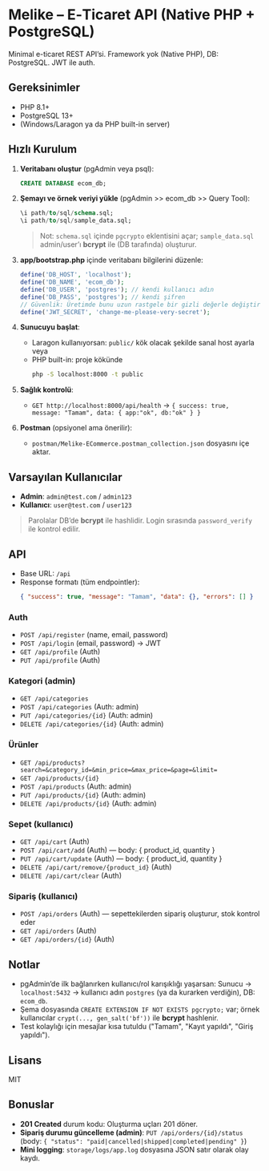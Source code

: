 # Melike – E‑Ticaret API (Native PHP + PostgreSQL)

Minimal e-ticaret REST API’si. Framework yok (Native PHP), DB: PostgreSQL. JWT ile auth.

## Gereksinimler
- PHP 8.1+
- PostgreSQL 13+
- (Windows/Laragon ya da PHP built-in server)

## Hızlı Kurulum
1. **Veritabanı oluştur** (pgAdmin veya psql):
   ```sql
   CREATE DATABASE ecom_db;
   ```
2. **Şemayı ve örnek veriyi yükle** (pgAdmin >> ecom_db >> Query Tool):
   ```sql
   \i path/to/sql/schema.sql;
   \i path/to/sql/sample_data.sql;
   ```
   > Not: `schema.sql` içinde `pgcrypto` eklentisini açar; `sample_data.sql` admin/user’ı **bcrypt** ile (DB tarafında) oluşturur.

3. **app/bootstrap.php** içinde veritabanı bilgilerini düzenle:
   ```php
   define('DB_HOST', 'localhost');
   define('DB_NAME', 'ecom_db');
   define('DB_USER', 'postgres'); // kendi kullanıcı adın
   define('DB_PASS', 'postgres'); // kendi şifren
   // Güvenlik: Üretimde bunu uzun rastgele bir gizli değerle değiştir
   define('JWT_SECRET', 'change-me-please-very-secret');
   ```

4. **Sunucuyu başlat**:
   - Laragon kullanıyorsan: `public/` kök olacak şekilde sanal host ayarla veya
   - PHP built-in: proje kökünde
     ```bash
     php -S localhost:8000 -t public
     ```

5. **Sağlık kontrolü**:
   - `GET http://localhost:8000/api/health` → `{ success: true, message: "Tamam", data: { app:"ok", db:"ok" } }`

6. **Postman** (opsiyonel ama önerilir):
   - `postman/Melike-ECommerce.postman_collection.json` dosyasını içe aktar.

## Varsayılan Kullanıcılar
- **Admin**: `admin@test.com` / `admin123`
- **Kullanıcı**: `user@test.com` / `user123`

> Parolalar DB’de **bcrypt** ile hashlidir. Login sırasında `password_verify` ile kontrol edilir.

## API
- Base URL: `/api`
- Response formatı (tüm endpointler):
  ```json
  { "success": true, "message": "Tamam", "data": {}, "errors": [] }
  ```

### Auth
- `POST /api/register` (name, email, password)
- `POST /api/login` (email, password) → JWT
- `GET /api/profile` (Auth)
- `PUT /api/profile` (Auth)

### Kategori (admin)
- `GET /api/categories`
- `POST /api/categories` (Auth: admin)
- `PUT /api/categories/{id}` (Auth: admin)
- `DELETE /api/categories/{id}` (Auth: admin)

### Ürünler
- `GET /api/products?search=&category_id=&min_price=&max_price=&page=&limit=`
- `GET /api/products/{id}`
- `POST /api/products` (Auth: admin)
- `PUT /api/products/{id}` (Auth: admin)
- `DELETE /api/products/{id}` (Auth: admin)

### Sepet (kullanıcı)
- `GET /api/cart` (Auth)
- `POST /api/cart/add` (Auth) — body: { product_id, quantity }
- `PUT /api/cart/update` (Auth) — body: { product_id, quantity }
- `DELETE /api/cart/remove/{product_id}` (Auth)
- `DELETE /api/cart/clear` (Auth)

### Sipariş (kullanıcı)
- `POST /api/orders` (Auth) — sepettekilerden sipariş oluşturur, stok kontrol eder
- `GET /api/orders` (Auth)
- `GET /api/orders/{id}` (Auth)

## Notlar 
- pgAdmin’de ilk bağlanırken kullanıcı/rol karışıklığı yaşarsan: Sunucu → `localhost:5432` → kullanıcı adın `postgres` (ya da kurarken verdiğin), DB: `ecom_db`.
- Şema dosyasında `CREATE EXTENSION IF NOT EXISTS pgcrypto;` var; örnek kullanıcılar `crypt(..., gen_salt('bf'))` ile **bcrypt** hashlenir.
- Test kolaylığı için mesajlar kısa tutuldu ("Tamam", "Kayıt yapıldı", "Giriş yapıldı").

## Lisans
MIT
## Bonuslar
- **201 Created** durum kodu: Oluşturma uçları 201 döner.
- **Sipariş durumu güncelleme (admin)**: `PUT /api/orders/{id}/status` (body: `{ "status": "paid|cancelled|shipped|completed|pending" }`)
- **Mini logging**: `storage/logs/app.log` dosyasına JSON satır olarak olay kaydı.

